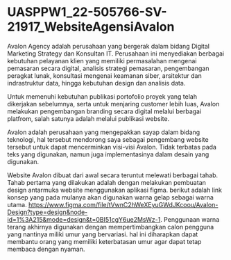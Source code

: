 # UASPPW1_22-505766-SV-21917_WebsiteAgensiAvalon

Avalon Agency adalah perusahaan yang bergerak dalam bidang Digital Marketing Strategy dan Konsultan IT.
Perusahaan ini menyediakan berbagai kebutuhan pelayanan klien yang memiliki permasalahan mengenai pemasaran
secara digital, analisis strategi pemasaran, pengembangan peragkat lunak, konsultasi mengenai keamanan siber,
arsitektur dan indrastruktur data, hingga kebutuhan design dan analisis data.

Untuk memenuhi kebutuhan publikasi portofolio proyek yang telah dikerjakan sebelumnya, serta untuk menjaring
customer lebih luas, Avalon melakukan pengembangan branding secara digital melalui berbagai platfrom, salah
satunya adalah melalui publikasi website.

Avalon adalah perusahaan yang mengepakkan sayap dalam bidang teknologi, hal tersebut mendorong saya sebagai
pengembang website tersebut untuk dapat mencerminkan visi-visi Avalon. Tidak terbatas pada teks yang digunakan, 
namun juga implementasinya dalam desain yang digunakan.

Website Avalon dibuat dari awal secara teruntut melewati berbagai tahab. Tahab pertama yang dilakukan adalah dengan
melakukan pembuatan design antarmuka website menggunakan aplikasi figma. berikut adalah link konsep yang pada mulanya
akan digunakan warna gelap sebagai warna utama. https://www.figma.com/file/tVwnC2hWeXEyuGWdJKcoou/Avalon-Design?type=design&node-id=1%3A215&mode=design&t=0BI51cgY6ue2MsWz-1. Penggunaan warna terang akhirnya digunakan dengan mempertimbangkan calon pengguna yang
nantinya miliki umur yang bervariasi. hal ini diharapkan dapat membantu orang yang memiliki keterbatasan umur agar dapat
tetap membaca dengan nyaman.

